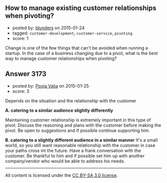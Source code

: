 ## How to manage existing customer relationships when pivoting?

- posted by: [blunders](https://stackexchange.com/users/216182/blunders) on 2015-01-24
- tagged: `customer-development`, `customer-service`, `pivoting`
- score: 1

Change is one of the few things that can't be avoided when running a startup.  In the case of a business changing due to a pivot, what is the best way to manage customer relationships when pivoting?


## Answer 3173

- posted by: [Pooja Valia](https://stackexchange.com/users/5670345/pooja-valia) on 2015-01-25
- score: 3

Depends on the situation and the relationship with the customer

**A. catering to a similar audience slightly differently**

Maintaining customer relationship is extremely important in this type of pivot. Discuss the reasoning and plans with the customer before making the pivot. Be open to suggestions and if possible continue supporting him.

**B. catering to a slightly different audience in a similar manner**
It's a small world, so you still want reasonable relationship with the customer in case your paths cross int the future. Have a frank conversation with the customer.  Be thankful to him and if possible set him up with another company/vendor who would be able to address his needs.




---

All content is licensed under the [CC BY-SA 3.0 license](https://creativecommons.org/licenses/by-sa/3.0/).
